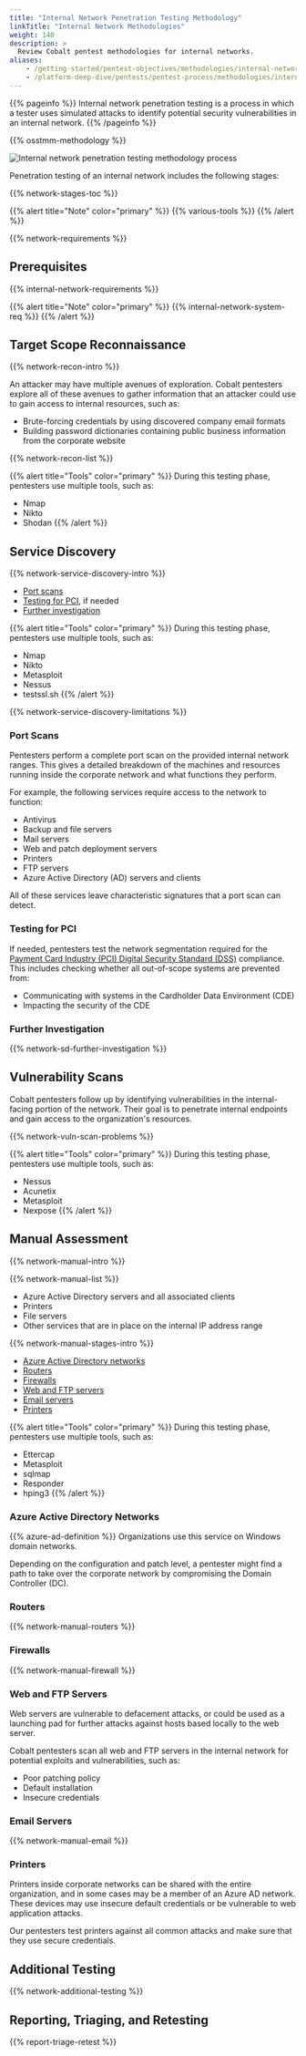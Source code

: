 ```yaml
---
title: "Internal Network Penetration Testing Methodology"
linkTitle: "Internal Network Methodologies"
weight: 140
description: >
  Review Cobalt pentest methodologies for internal networks.
aliases:
    - /getting-started/pentest-objectives/methodologies/internal-network/
    - /platform-deep-dive/pentests/pentest-process/methodologies/internal-network/
---
```


{{% pageinfo %}}
Internal network penetration testing is a process in which a tester uses simulated attacks to identify potential security vulnerabilities in an internal network.
{{% /pageinfo %}}

{{% osstmm-methodology %}}

![Internal network penetration testing methodology process](/methodologies/external-internal-network-pentest-methodology-process.png "Internal network penetration testing methodology process")

<!-- The diagrams for internal and external networks are identical, Aug 6, 2021. -->

Penetration testing of an internal network includes the following stages:

{{% network-stages-toc %}}

{{% alert title="Note" color="primary" %}}
{{% various-tools %}}
{{% /alert %}}

{{% network-requirements %}}

## Prerequisites

{{% internal-network-requirements %}}

{{% alert title="Note" color="primary" %}}
{{% internal-network-system-req %}}
{{% /alert %}}

## Target Scope Reconnaissance

{{% network-recon-intro %}}

An attacker may have multiple avenues of exploration. Cobalt pentesters explore all of these avenues to gather information that an attacker could use to gain access to internal resources, such as:

- Brute-forcing credentials by using discovered company email formats
- Building password dictionaries containing public business information from the corporate website

{{% network-recon-list %}}

{{% alert title="Tools" color="primary" %}}
During this testing phase, pentesters use multiple tools, such as:

- Nmap
- Nikto
- Shodan
{{% /alert %}}

## Service Discovery

{{% network-service-discovery-intro %}}

- [Port scans](#port-scans)
- [Testing for PCI](#testing-for-pci), if needed
- [Further investigation](#further-investigation)

{{% alert title="Tools" color="primary" %}}
During this testing phase, pentesters use multiple tools, such as:

- Nmap
- Nikto
- Metasploit
- Nessus
- testssl.sh
{{% /alert %}}

{{% network-service-discovery-limitations %}}

### Port Scans

Pentesters perform a complete port scan on the provided internal network ranges. This gives a detailed breakdown of the machines and resources running inside the corporate network and what functions they perform.

For example, the following services require access to the network to function:

- Antivirus
- Backup and file servers
- Mail servers
- Web and patch deployment servers
- Printers
- FTP servers
- Azure Active Directory (AD) servers and clients

All of these services leave characteristic signatures that a port scan can detect.

### Testing for PCI

If needed, pentesters test the network segmentation required for the [Payment Card Industry (PCI) Digital Security Standard (DSS)](https://www.pcisecuritystandards.org/) compliance. This includes checking whether all out-of-scope systems are prevented from:

- Communicating with systems in the Cardholder Data Environment (CDE)
- Impacting the security of the CDE

### Further Investigation

{{% network-sd-further-investigation %}}

## Vulnerability Scans

Cobalt pentesters follow up by identifying vulnerabilities in the internal-facing portion of the network. Their goal is to penetrate internal endpoints and gain access to the organization's resources.

{{% network-vuln-scan-problems %}}

{{% alert title="Tools" color="primary" %}}
During this testing phase, pentesters use multiple tools, such as:

- Nessus
- Acunetix
- Metasploit
- Nexpose
{{% /alert %}}

## Manual Assessment

{{% network-manual-intro %}}

{{% network-manual-list %}}
- Azure Active Directory servers and all associated clients
- Printers
- File servers
- Other services that are in place on the internal IP address range

{{% network-manual-stages-intro %}}

- [Azure Active Directory networks](#azure-active-directory-networks)
- [Routers](#routers)
- [Firewalls](#firewalls)
- [Web and FTP servers](#web-and-ftp-servers)
- [Email servers](#email-servers)
- [Printers](#printers)

{{% alert title="Tools" color="primary" %}}
During this testing phase, pentesters use multiple tools, such as:

- Ettercap
- Metasploit
- sqlmap
- Responder
- hping3
{{% /alert %}}

### Azure Active Directory Networks

{{% azure-ad-definition %}} Organizations use this service on Windows domain networks.

Depending on the configuration and patch level, a pentester might find a path to take over the corporate network by compromising the Domain Controller (DC).

### Routers

{{% network-manual-routers %}}

### Firewalls

{{% network-manual-firewall %}}

### Web and FTP Servers

Web servers are vulnerable to defacement attacks, or could be used as a launching pad for further attacks against hosts based locally to the web server.

Cobalt pentesters scan all web and FTP servers in the internal network for potential exploits and vulnerabilities, such as:

- Poor patching policy
- Default installation
- Insecure credentials

### Email Servers

{{% network-manual-email %}}

### Printers

Printers inside corporate networks can be shared with the entire organization, and in some cases may be a member of an Azure AD network. These devices may use insecure default credentials or be vulnerable to web application attacks.

Our pentesters test printers against all common attacks and make sure that they use secure credentials.

## Additional Testing

{{% network-additional-testing %}}

## Reporting, Triaging, and Retesting

{{% report-triage-retest %}}
